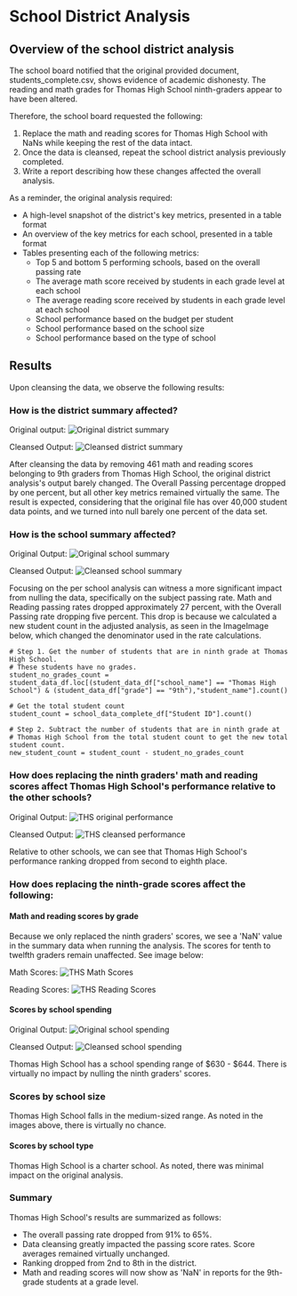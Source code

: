 # School District Analysis
## Overview of the school district analysis
The school board notified that the original provided document, students_complete.csv, shows evidence of academic dishonesty. The reading and math grades for Thomas High School ninth-graders appear to have been altered. 

Therefore, the school board requested the following:
1. Replace the math and reading scores for Thomas High School with NaNs while keeping the rest of the data intact. 
2. Once the data is cleansed, repeat the school district analysis previously completed.
3. Write a report describing how these changes affected the overall analysis.

As a reminder, the original analysis required:
- A high-level snapshot of the district's key metrics, presented in a table format
- An overview of the key metrics for each school, presented in a table format
- Tables presenting each of the following metrics:
  - Top 5 and bottom 5 performing schools, based on the overall passing rate
  - The average math score received by students in each grade level at each school
  - The average reading score received by students in each grade level at each school
  - School performance based on the budget per student
  - School performance based on the school size 
  - School performance based on the type of school

## Results
Upon cleansing the data, we observe the following results:
### How is the district summary affected?
Original output:
![Original district summary](https://github.com/msevillano89/School_District_Analysis/blob/main/Resources/Original_district_summary.png)

Cleansed Output:
![Cleansed district summary](https://github.com/msevillano89/School_District_Analysis/blob/main/Resources/Cleansed_district_summary.png)

After cleansing the data by removing 461 math and reading scores belonging to 9th graders from Thomas High School, the original district analysis's output barely changed. The Overall Passing percentage dropped by one percent, but all other key metrics remained virtually the same. The result is expected, considering that the original file has over 40,000 student data points, and we turned into null barely one percent of the data set.

### How is the school summary affected?
Original Output:
![Original school summary](https://github.com/msevillano89/School_District_Analysis/blob/main/Resources/Original_THS_summary.png)

Cleansed Output:
![Cleansed school summary](https://github.com/msevillano89/School_District_Analysis/blob/main/Resources/Cleansed_THS_summary.png)

Focusing on the per school analysis can witness a more significant impact from nulling the data, specifically on the subject passing rate. Math and Reading passing rates dropped approximately 27 percent, with the Overall Passing rate dropping five percent. This drop is because we calculated a new student count in the adjusted analysis, as seen in the ImageImage below, which changed the denominator used in the rate calculations.
```
# Step 1. Get the number of students that are in ninth grade at Thomas High School.
# These students have no grades. 
student_no_grades_count = student_data_df.loc[(student_data_df["school_name"] == "Thomas High School") & (student_data_df["grade"] == "9th"),"student_name"].count()

# Get the total student count 
student_count = school_data_complete_df["Student ID"].count()

# Step 2. Subtract the number of students that are in ninth grade at 
# Thomas High School from the total student count to get the new total student count.
new_student_count = student_count - student_no_grades_count
```

### How does replacing the ninth graders' math and reading scores affect Thomas High School's performance relative to the other schools?
Original Output:
![THS original performance](https://github.com/msevillano89/School_District_Analysis/blob/main/Resources/Original_THS_performance.png)

Cleansed Output:
![THS cleansed performance](https://github.com/msevillano89/School_District_Analysis/blob/main/Resources/Cleansed_THS_performance.png)

Relative to other schools, we can see that Thomas High School's performance ranking dropped from second to eighth place.

### How does replacing the ninth-grade scores affect the following:
#### Math and reading scores by grade
Because we only replaced the ninth graders' scores, we see a 'NaN' value in the summary data when running the analysis. The scores for tenth to twelfth graders remain unaffected. See image below:

Math Scores:
![THS Math Scores](https://github.com/msevillano89/School_District_Analysis/blob/main/Resources/Cleansed_THS_math.png)

Reading Scores:
![THS Reading Scores](https://github.com/msevillano89/School_District_Analysis/blob/main/Resources/Cleansed_THS_reading.png)

#### Scores by school spending
Original Output:
![Original school spending](https://github.com/msevillano89/School_District_Analysis/blob/main/Resources/Original_Spending.png)

Cleansed Output:
![Cleansed school spending](https://github.com/msevillano89/School_District_Analysis/blob/main/Resources/Cleansed_Spending.png)

Thomas High School has a school spending range of $630 - $644. There is virtually no impact by nulling the ninth graders' scores.

### Scores by school size


Thomas High School falls in the medium-sized range. As noted in the images above, there is virtually no chance.

#### Scores by school type
Thomas High School is a charter school. As noted, there was minimal impact on the original analysis.

### Summary
Thomas High School's results are summarized as follows:
- The overall passing rate dropped from 91% to 65%.
- Data cleansing greatly impacted the passing score rates. Score averages remained virtually unchanged.
- Ranking dropped from 2nd to 8th in the district.
- Math and reading scores will now show as 'NaN' in reports for the 9th-grade students at a grade level.
